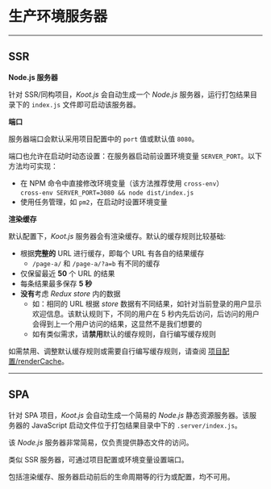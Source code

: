 # 生产环境服务器

---

## SSR

**Node.js 服务器**

针对 SSR/同构项目，_Koot.js_ 会自动生成一个 _Node.js_ 服务器，运行打包结果目录下的 `index.js` 文件即可启动该服务器。

**端口**

服务器端口会默认采用项目配置中的 `port` 值或默认值 `8080`。

端口也允许在启动时动态设置：在服务器启动前设置环境变量 `SERVER_PORT`。以下方法均可实现：

-   在 NPM 命令中直接修改环境变量（该方法推荐使用 `cross-env`）
    <br>`cross-env SERVER_PORT=3080 && node dist/index.js`
-   使用任务管理，如 `pm2`，在启动时设置环境变量

**渲染缓存**

默认配置下，_Koot.js_ 服务器会有渲染缓存。默认的缓存规则比较基础:

-   根据**完整的** URL 进行缓存，即每个 URL 有各自的结果缓存
    -   `/page-a/` 和 `/page-a/?a=b` 有不同的缓存
-   仅保留最近 **50** 个 URL 的结果
-   每条结果最多保存 **5 秒**
-   **没有**考虑 _Redux store_ 内的数据
    -   如：相同的 URL 根据 _store_ 数据有不同结果，如针对当前登录的用户显示欢迎信息。该默认规则下，不同的用户在 5 秒内先后访问，后访问的用户会得到上一个用户访问的结果，这显然不是我们想要的
    -   如有类似需求，请**禁用**默认的缓存规则，自行编写缓存规则

如需禁用、调整默认缓存规则或需要自行编写缓存规则，请查阅 [项目配置/renderCache](/config?id=renderCache)。

---

## SPA

针对 SPA 项目，_Koot.js_ 会自动生成一个简易的 _Node.js_ 静态资源服务器。该服务器的 JavaScript 启动文件位于打包结果目录中下的 `.server/index.js`。

该 _Node.js_ 服务器非常简易，仅负责提供静态文件的访问。

类似 SSR 服务器，可通过项目配置或环境变量设置端口。

包括渲染缓存、服务器启动前后的生命周期等的行为或配置，均不可用。
